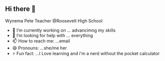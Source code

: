## Hi there 👋

Wynema Pete
Teacher @Roosevelt High School
- 🔭 I’m currently working on ... advancimng my skills
- 🤔 I’m looking for help with ... everything
- 📫 How to reach me: ...email 
- 😄 Pronouns: ...she/me her 
- ⚡ Fun fact: ...I Love learning and i'm a nerd without the pocket calculator


<!--
**wynemapete65/wynemapete65** is a ✨ _special_ ✨ repository because its `README.md` (this file) appears on your GitHub profile.

Here are some ideas to get you started:


- 🌱 I’m currently learning ...
- 👯 I’m looking to collaborate on ...
- 🤔 I’m looking for help with ...
- 💬 Ask me about ...
- 📫 How to reach me: ...
- 😄 Pronouns: ...
- ⚡ Fun fact: ...
-->
